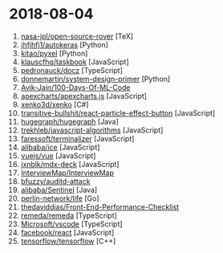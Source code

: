 # 2018-08-04

1. [nasa-jpl/open-source-rover](https://github.com/nasa-jpl/open-source-rover "A build-it-yourself, 6-wheel rover based on the rovers on Mars!") [TeX]
2. [jhfjhfj1/autokeras](https://github.com/jhfjhfj1/autokeras "This is an automated machine learning (AutoML) package.") [Python]
3. [kitao/pyxel](https://github.com/kitao/pyxel "A retro game development environment in Python") [Python]
4. [klauscfhq/taskbook](https://github.com/klauscfhq/taskbook "📓 Tasks, boards & notes for the command-line habitat") [JavaScript]
5. [pedronauck/docz](https://github.com/pedronauck/docz "✍🏻It has never been so easy to document your things!") [TypeScript]
6. [donnemartin/system-design-primer](https://github.com/donnemartin/system-design-primer "Learn how to design large-scale systems. Prep for the system design interview. Includes Anki flashcards.") [Python]
7. [Avik-Jain/100-Days-Of-ML-Code](https://github.com/Avik-Jain/100-Days-Of-ML-Code "100 Days of ML Coding") 
8. [apexcharts/apexcharts.js](https://github.com/apexcharts/apexcharts.js "A JavaScript Chart Library") [JavaScript]
9. [xenko3d/xenko](https://github.com/xenko3d/xenko "Xenko Game Engine") [C#]
10. [transitive-bullshit/react-particle-effect-button](https://github.com/transitive-bullshit/react-particle-effect-button "Bursting particle effect buttons for React 🎉") [JavaScript]
11. [hugegraph/hugegraph](https://github.com/hugegraph/hugegraph "HugeGraph Database core component, including graph engine, API, and built-in backends") [Java]
12. [trekhleb/javascript-algorithms](https://github.com/trekhleb/javascript-algorithms "Algorithms and data structures implemented in JavaScript with explanations and links to further readings") [JavaScript]
13. [faressoft/terminalizer](https://github.com/faressoft/terminalizer "🦄 Record your terminal and generate animated gif images") [JavaScript]
14. [alibaba/ice](https://github.com/alibaba/ice "🚀 飞冰 - 让前端开发简单而友好") [JavaScript]
15. [vuejs/vue](https://github.com/vuejs/vue "🖖 A progressive, incrementally-adoptable JavaScript framework for building UI on the web.") [JavaScript]
16. [jxnblk/mdx-deck](https://github.com/jxnblk/mdx-deck "MDX-based presentation decks") [JavaScript]
17. [InterviewMap/InterviewMap](https://github.com/InterviewMap/InterviewMap "Build the best interview map. The current content includes JS, network, browser related, performance optimization, security, framework, Git, data structure, algorithm, etc.") 
18. [bfuzzy/auditd-attack](https://github.com/bfuzzy/auditd-attack "A Linux Auditd rule set mapped to MITRE's Attack Framework") 
19. [alibaba/Sentinel](https://github.com/alibaba/Sentinel "A lightweight flow-control library providing high-available protection and monitoring (高可用防护的流量管理框架)") [Java]
20. [perlin-network/life](https://github.com/perlin-network/life "A secure WebAssembly VM catered for decentralized applications.") [Go]
21. [thedaviddias/Front-End-Performance-Checklist](https://github.com/thedaviddias/Front-End-Performance-Checklist "🎮 The only Front-End Performance Checklist that runs faster than the others") 
22. [remeda/remeda](https://github.com/remeda/remeda "A utility library for JavaScript and TypeScript.") [TypeScript]
23. [Microsoft/vscode](https://github.com/Microsoft/vscode "Visual Studio Code") [TypeScript]
24. [facebook/react](https://github.com/facebook/react "A declarative, efficient, and flexible JavaScript library for building user interfaces.") [JavaScript]
25. [tensorflow/tensorflow](https://github.com/tensorflow/tensorflow "Computation using data flow graphs for scalable machine learning") [C++]
